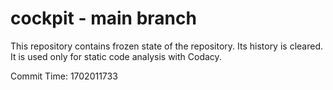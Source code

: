 # cockpit - main branch

This repository contains frozen state of the repository.
Its history is cleared. It is used only for static code
analysis with Codacy.

Commit Time: 1702011733